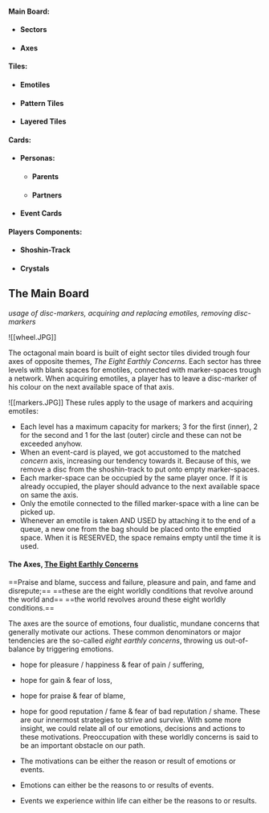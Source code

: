 #### Main Board:
- #### Sectors
- #### Axes
#### Tiles:
- #### Emotiles
- #### Pattern Tiles
- #### Layered Tiles
#### Cards:
- #### Personas:
	- #### Parents
	- #### Partners
- #### Event Cards
#### Players Components:
- #### Shoshin-Track
- #### Crystals
## The Main Board

*usage of disc-markers, acquiring and replacing emotiles, removing disc-markers*

![[wheel.JPG]]

The octagonal main board is built of eight sector tiles divided trough four axes of opposite themes, *The Eight Earthly Concerns*. Each sector has three levels with blank spaces for emotiles, connected with marker-spaces trough a network. When acquiring emotiles, a player has to leave a disc-marker of his colour on the next available space of that axis. 

![[markers.JPG]]
These rules apply to the usage of markers and acquiring emotiles:
- Each level has a maximum capacity for markers; 3 for the first (inner), 2 for the second and 1 for the last (outer) circle and these can not be exceeded anyhow.
- When an event-card is played, we got accustomed to the matched *concern* axis, increasing our tendency towards it. Because of this, we remove a disc from the shoshin-track to put onto empty marker-spaces.
- Each marker-space can be occupied by the same player once. If it is already occupied, the player should advance to the next available space on same the axis.
- Only the emotile connected to the filled marker-space with a line can be picked up.
- Whenever an emotile is taken AND USED by attaching it to the end of a queue, a new one from the bag should be placed onto the emptied space. When it is RESERVED, the space remains empty until the time it is used.

#### The Axes, [The Eight Earthly Concerns](https://encyclopediaofbuddhism.org/wiki/Eight_worldly_concerns)

==Praise and blame, success and failure, 
pleasure and pain, and fame and disrepute;==
==these are the eight worldly conditions that revolve around the world and==
==the world revolves around these eight worldly conditions.==

The axes are the source of emotions, four dualistic, mundane concerns that generally motivate our actions. These common denominators or major tendencies are the so-called *eight earthly concerns*, throwing us out-of-balance by triggering emotions.
- hope for pleasure / happiness & fear of pain / suffering,
- hope for gain & fear of loss,
- hope for praise & fear of blame,
- hope for good reputation / fame & fear of bad reputation / shame.
These are our innermost strategies to strive and survive. With some more insight, we could relate all of our emotions, decisions and actions to these motivations.  Preoccupation with these worldly concerns is said to be an important obstacle on our path.

- The motivations can be either the reason or result of emotions or events.
- Emotions can either be the reasons to or results of events.
- Events we experience within life can either be the reasons to or results.